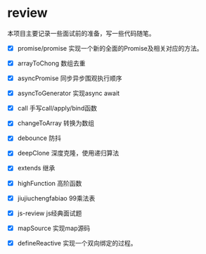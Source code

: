 # review

本项目主要记录一些面试前的准备，写一些代码随笔。

- [x] promise/promise 实现一个新的全面的Promise及相关对应的方法。
- [x] arrayToChong 数组去重
- [x] asyncPromise 同步异步围观执行顺序
- [x] asyncToGenerator 实现async await
- [x] call 手写call/apply/bind函数
- [x] changeToArray 转换为数组
- [x] debounce 防抖
- [x] deepClone 深度克隆，使用递归算法
- [x] extends 继承
- [x] highFunction 高阶函数
- [x] jiujiuchengfabiao 99乘法表 
- [x] js-review js经典面试题
- [x] mapSource 实现map源码
- [x] defineReactive 实现一个双向绑定的过程。


